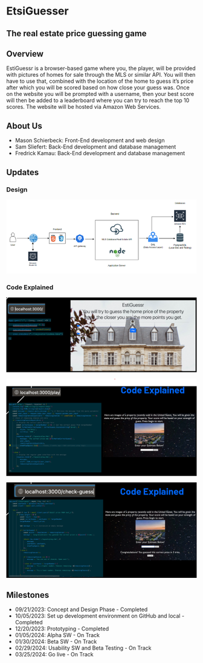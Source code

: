 # EtsiGuesser
## The real estate price guessing game

## Overview
EstiGuessr is a browser-based game where you, the player, will be provided with pictures of homes for sale through the MLS or similar API. You will then have to use that, combined with the location of the home to guess it’s price after which you will be scored based on how close your guess was. Once on the website you will be prompted with a username, then your best score will then be added to a leaderboard where you can try to reach the top 10 scores. The website will be hosted via Amazon Web Services.

## About Us
- Mason Schierbeck: Front-End development and web design
- Sam Sliefert: Back-End development and database management
- Fredrick Kamau: Back-End development and database management

## Updates
### Design
![Screenshot of the design architecture](Design.png)

### Code Explained
![Screenshot of some code](Code_1.png)

![Screenshot of some more code](Code_2.png)

![Screenshot of yet more code](Code_3.png)

## Milestones
- 09/21/2023: Concept and Design Phase - Completed
- 10/05/2023: Set up development environment on GitHub and local - Completed
- 12/20/2023: Prototyping - Completed
- 01/05/2024: Alpha SW - On Track
- 01/30/2024: Beta SW - On Track
- 02/29/2024: Usability SW and Beta Testing - On Track
- 03/25/2024: Go live - On Track
